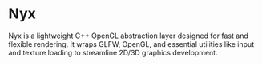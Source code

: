 # Nyx
Nyx is a lightweight C++ OpenGL abstraction layer designed for fast and flexible rendering. It wraps GLFW, OpenGL, and essential utilities like input and texture loading to streamline 2D/3D graphics development.
